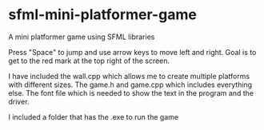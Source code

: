 # sfml-mini-platformer-game
A mini platformer game using SFML libraries

Press "Space" to jump and use arrow keys to move left and right. Goal is to get to the red mark at the top right of the screen.

I have included the wall.cpp which allows me to create multiple platforms with different sizes. The game.h and game.cpp which includes everything else. The font file which is needed to show the text in the program and the driver. 

I included a folder that has the .exe to run the game